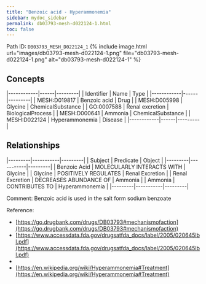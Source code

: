```yaml
---
title: "Benzoic acid - Hyperammonemia"
sidebar: mydoc_sidebar
permalink: db03793-mesh-d022124-1.html
toc: false 
---
```



Path ID: `DB03793_MESH_D022124_1`
{% include image.html url="images/db03793-mesh-d022124-1.png" file="db03793-mesh-d022124-1.png" alt="db03793-mesh-d022124-1" %}

## Concepts

|------------|------|---------|
| Identifier | Name | Type    |
|------------|------|---------|
| MESH:D019817 | Benzoic acid | Drug |
| MESH:D005998 | Glycine | ChemicalSubstance |
| GO:0007588 | Renal excretion | BiologicalProcess |
| MESH:D000641 | Ammonia | ChemicalSubstance |
| MESH:D022124 | Hyperammonemia | Disease |
|------------|------|---------|

## Relationships

|---------|-----------|---------|
| Subject | Predicate | Object  |
|---------|-----------|---------|
| Benzoic Acid | MOLECULARLY INTERACTS WITH | Glycine |
| Glycine | POSITIVELY REGULATES | Renal Excretion |
| Renal Excretion | DECREASES ABUNDANCE OF | Ammonia |
| Ammonia | CONTRIBUTES TO | Hyperammonemia |
|---------|-----------|---------|

Comment: Benzoic acid is used in the salt form sodium benzoate

Reference: 
  - [https://go.drugbank.com/drugs/DB03793#mechanismofaction](https://go.drugbank.com/drugs/DB03793#mechanismofaction)
  - [https://www.accessdata.fda.gov/drugsatfda_docs/label/2005/020645lbl.pdf](https://www.accessdata.fda.gov/drugsatfda_docs/label/2005/020645lbl.pdf)
  - 
  - [https://en.wikipedia.org/wiki/Hyperammonemia#Treatment](https://en.wikipedia.org/wiki/Hyperammonemia#Treatment)

